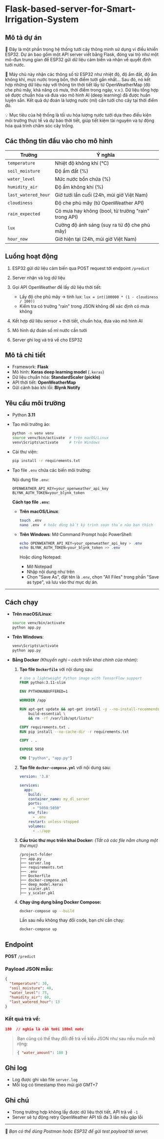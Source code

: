 # Flask-based-server-for-Smart-Irrigation-System

## Mô tả dự án

🌿 Đây là một phần trong hệ thống tưới cây thông minh sử dụng vi điều khiển ESP32. Dự án bao gồm một API server viết bằng Flask, đóng vai trò như một mô-đun trung gian để ESP32 gửi dữ liệu cảm biến và nhận về quyết định tưới nước.

🚿 Máy chủ này nhận các thông số từ ESP32 như nhiệt độ, độ ẩm đất, độ ẩm không khí, mực nước trong bồn, thời điểm tưới gần nhất... Sau đó, nó kết hợp những dữ liệu này với thông tin thời tiết lấy từ OpenWeatherMap (độ che phủ mây, khả năng có mưa, thời điểm trong ngày, v.v.). Dữ liệu tổng hợp sẽ được chuẩn hóa và đưa vào mô hình AI (deep learning) đã được huấn luyện sẵn. Kết quả dự đoán là lượng nước (ml) cần tưới cho cây tại thời điểm đó.

💡 Mục tiêu của hệ thống là tối ưu hóa lượng nước tưới dựa theo điều kiện môi trường thực tế và dự báo thời tiết, giúp tiết kiệm tài nguyên và tự động hóa quá trình chăm sóc cây trồng.

## Các thông tin đầu vào cho mô hình

| Trường              | Ý nghĩa                                             |
| ------------------- | --------------------------------------------------- |
| `temperature`       | Nhiệt độ không khí (°C)                             |
| `soil_moisture`     | Độ ẩm đất (%)                                       |
| `water_level`       | Mức nước bồn chứa (%)                               |
| `humidity_air`      | Độ ẩm không khí (%)                                 |
| `last_watered_hour` | Giờ tưới lần cuối (24h, múi giờ Việt Nam)           |
| `cloudiness`        | Độ che phủ mây (từ OpenWeather API)                 |
| `rain_expected`     | Có mưa hay không (bool, từ trường "rain" trong API) |
| `lux`               | Cường độ ánh sáng (suy ra từ độ che phủ mây)        |
| `hour_now`          | Giờ hiện tại (24h, múi giờ Việt Nam)                |

## Luồng hoạt động

1. ESP32 gửi dữ liệu cảm biến qua POST request tới endpoint `/predict`
2. Server nhận và log dữ liệu
3. Gọi API OpenWeather để lấy dữ liệu thời tiết:

   * Lấy độ che phủ mây → tính lux: `lux = int(100000 * (1 - cloudiness / 100))`
   * Kiểm tra có trường "rain" trong JSON không để xác định có mưa không
4. Kết hợp dữ liệu sensor + thời tiết, chuẩn hóa, đưa vào mô hình AI
5. Mô hình dự đoán số ml nước cần tưới
6. Server ghi log và trả về cho ESP32

## Mô tả chi tiết

* Framework: **Flask**
* Mô hình: **Keras deep learning model** (`.keras`)
* Dữ liệu chuẩn hóa: **StandardScaler (pickle)**
* API thời tiết: **OpenWeatherMap**
* Gửi cảnh báo khi lỗi: **Blynk Notify**

## Yêu cầu môi trường

* Python **3.11**

* Tạo môi trường ảo:

  ```bash
  python -m venv venv
  source venv/bin/activate  # trên macOS/Linux
  venv\Scripts\activate     # trên Windows
  ```

* Cài thư viện:

  ```bash
  pip install -r requirements.txt
  ```

* Tạo file `.env` chứa các biến môi trường:

  Nội dung file `.env`:

  ```env
  OPENWEATHER_API_KEY=your_openweather_api_key
  BLYNK_AUTH_TOKEN=your_blynk_token
  ```

  **Cách tạo file `.env`:**

  * **Trên macOS/Linux**:

    ```bash
    touch .env
    nano .env  # hoặc dùng bất kỳ trình soạn thảo nào bạn thích
    ```

  * **Trên Windows**:
    Mở Command Prompt hoặc PowerShell:

    ```powershell
    echo OPENWEATHER_API_KEY=your_openweather_api_key > .env
    echo BLYNK_AUTH_TOKEN=your_blynk_token >> .env
    ```

    Hoặc dùng Notepad:

    * Mở Notepad
    * Nhập nội dung như trên
    * Chọn "Save As", đặt tên là `.env`, chọn "All Files" trong phần "Save as type", và lưu vào thư mục dự án.

---

## Cách chạy

* **Trên macOS/Linux**:

  ```bash
  source venv/bin/activate
  python app.py
  ```

* **Trên Windows**:

  ```bash
  venv\Scripts\activate
  python app.py
  ```

* **Bằng Docker** *(Khuyến nghị – cách triển khai chính của nhóm)*:

  1. **Tạo file `Dockerfile`** với nội dung sau:

     ```Dockerfile
     # Use a lightweight Python image with TensorFlow support
     FROM python:3.11-slim

     ENV PYTHONUNBUFFERED=1

     WORKDIR /app

     RUN apt-get update && apt-get install -y --no-install-recommends \
         build-essential \
         && rm -rf /var/lib/apt/lists/*

     COPY requirements.txt .
     RUN pip install --no-cache-dir -r requirements.txt

     COPY . .

     EXPOSE 5050

     CMD ["python", "app.py"]
     ```

  2. **Tạo file `docker-compose.yml`** với nội dung sau:

     ```yaml
     version: '3.8'

     services:
       app:
         build: .
         container_name: my_dl_server
         ports:
           - "5050:5050"
         env_file:
           - .env
         restart: unless-stopped
         volumes:
           - .:/app
     ```

  3. **Cấu trúc thư mục triển khai Docker:** *(Tất cả các file nằm chung một thư mục)*

     ```plaintext
     /project-folder
     ├── app.py
     ├── server.log
     ├── requirements.txt
     ├── .env
     ├── Dockerfile
     ├── docker-compose.yml
     ├── deep_model.keras
     ├── scaler.pkl
     ├── y_scaler.pkl
     ```

  4. **Chạy ứng dụng bằng Docker Compose:**

     ```bash
     docker-compose up --build
     ```

     Lần sau nếu không thay đổi code, bạn chỉ cần chạy:

     ```bash
     docker-compose up
     ```
     
## Endpoint

**POST** `/predict`

### Payload JSON mẫu:

```json
{
  "temperature": 30,
  "soil_moisture": 40,
  "water_level": 75,
  "humidity_air": 60,
  "last_watered_hour": 13
}
```

### Kết quả trả về:

```json
180  // nghĩa là cần tưới 180ml nước
```

> Bạn cũng có thể thay đổi để trả về kiểu JSON như sau nếu muốn mở rộng:
>
> ```json
> { "water_amount": 180 }
> ```

## Ghi log

* Log được ghi vào file `server.log`
* Mỗi log có timestamp theo múi giờ GMT+7

## Ghi chú

* Trong trường hợp không lấy được dữ liệu thời tiết, API trả về `-1`
* Server sẽ tự động retry OpenWeather API tối đa 3 lần nếu gặp lỗi

---

🌿 *Bạn có thể dùng Postman hoặc ESP32 để gửi test payload tới server.*

